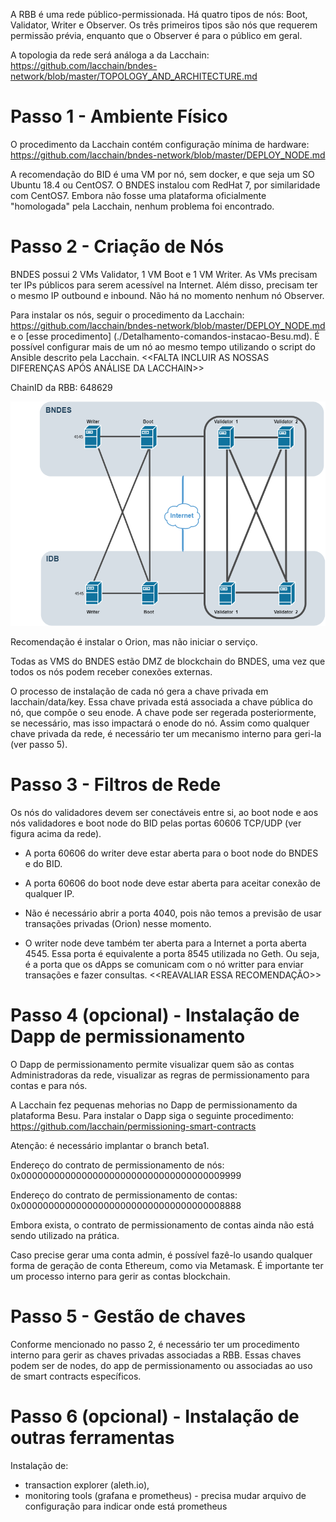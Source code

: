 A RBB é uma rede público-permissionada. Há quatro tipos de nós: Boot, Validator, Writer e Observer. 
Os três primeiros tipos são nós que requerem permissão prévia, enquanto que o Observer é para o público em geral. 

A topologia da rede será análoga a da Lacchain: https://github.com/lacchain/bndes-network/blob/master/TOPOLOGY_AND_ARCHITECTURE.md


# Passo 1 - Ambiente Físico
O procedimento da Lacchain contém configuração mínima de hardware: https://github.com/lacchain/bndes-network/blob/master/DEPLOY_NODE.md

A recomendação do BID é uma VM por nó, sem docker, e que seja um SO Ubuntu 18.4 ou CentOS7. O BNDES instalou com RedHat 7, por similaridade com CentOS7. Embora não fosse uma plataforma oficialmente "homologada" pela Lacchain, nenhum problema foi encontrado.

# Passo 2 - Criação de Nós
BNDES possui 2 VMs Validator, 1 VM Boot e 1 VM Writer. 
As VMs precisam ter IPs públicos para serem acessível na Internet. Além disso, precisam ter o mesmo IP outbound e inbound. 
Não há no momento nenhum nó Observer.

Para instalar os nós, seguir o procedimento da Lacchain: https://github.com/lacchain/bndes-network/blob/master/DEPLOY_NODE.md e o [esse procedimento] (./Detalhamento-comandos-instacao-Besu.md).
É possível configurar mais de um nó ao mesmo tempo utilizando o script do Ansible descrito pela Lacchain.
<<FALTA INCLUIR AS NOSSAS DIFERENÇAS APÓS ANÁLISE DA LACCHAIN>>

ChainID da RBB: 648629

![GitHub Logo](./network_diagram_rbb.png)


Recomendação é instalar o Orion, mas não iniciar o serviço.

Todas as VMS do BNDES estão DMZ de blockchain do BNDES, uma vez que todos os nós podem receber conexões externas.

O processo de instalação de cada nó gera a chave privada em lacchain/data/key. Essa chave privada está associada a chave pública do nó, que compõe o seu enode. A chave pode ser regerada posteriormente, se necessário, mas isso impactará o enode do nó. Assim como qualquer chave privada da rede, é necessário ter um mecanismo interno para geri-la (ver passo 5). 


# Passo 3 - Filtros de Rede
Os nós do validadores devem ser conectáveis entre si, ao boot node e aos nós validadores e boot node do BID pelas portas 60606 TCP/UDP (ver figura acima da rede). 

- A porta 60606 do writer deve estar aberta para o boot node do BNDES e do BID.
- A porta 60606 do boot node deve estar aberta para aceitar conexão de qualquer IP.
- Não é necessário abrir a porta 4040, pois não temos a previsão de usar transações privadas (Orion) nesse momento.

- O writer node deve também ter aberta para a Internet a porta aberta 4545. Essa porta é equivalente a porta 8545 utilizada no Geth. Ou seja, é a porta que os dApps se comunicam com o nó writter para enviar transações e fazer consultas. <<REAVALIAR ESSA RECOMENDAÇÃO>>

# Passo 4 (opcional) - Instalação de Dapp de permissionamento

O Dapp de permissionamento permite visualizar quem são as contas Administradoras da rede, visualizar as regras de permissionamento para contas e para nós. 

A Lacchain fez pequenas mehorias no Dapp de permissionamento da plataforma Besu. Para instalar o Dapp siga o seguinte procedimento: https://github.com/lacchain/permissioning-smart-contracts

Atenção: é necessário implantar o branch beta1.

Endereço do contrato de permissionamento de nós: 0x0000000000000000000000000000000000009999

Endereço do contrato de permissionamento de contas: 0x0000000000000000000000000000000000008888

Embora exista, o contrato de permissionamento de contas ainda não está sendo utilizado na prática.

Caso precise gerar uma conta admin, é possível fazê-lo usando qualquer forma de geração de conta Ethereum, como via Metamask. É importante ter um processo interno para gerir as contas blockchain. 

# Passo 5 - Gestão de chaves

Conforme mencionado no passo 2, é necessário ter um procedimento interno para gerir as chaves privadas associadas a RBB. Essas chaves podem ser de nodes, do app de permissionamento ou associadas ao uso de smart contracts específicos. 


# Passo 6 (opcional) - Instalação de outras ferramentas

Instalação de:
- transaction explorer (aleth.io), 
- monitoring tools (grafana e prometheus) - precisa mudar arquivo de configuração para indicar onde está prometheus




